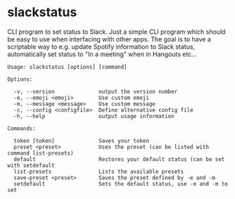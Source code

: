 # slackstatus
CLI program to set status to Slack. Just a simple CLI program which should be easy to use when interfacing with other apps. The goal is to have a scriptable way to e.g. update Spotify information to Slack status, automatically set status to "In a meeting" when in Hangouts etc...

    Usage: slackstatus [options] [command]

    Options:

      -v, --version              output the version number
      -e, --emoji <emoji>        Use custom emoji
      -m, --message <message>    Use custom message
      -c, --config <configfile>  Define alternative config file
      -h, --help                 output usage information

    Commands:

      token [token]              Saves your token
      preset <preset>            Uses the preset (can be listed with command list-presets)
      default                    Restores your default status (can be set with setdefault
      list-presets               Lists the available presets
      save-preset <preset>       Saves the preset defined by -e and -m
      setdefault                 Sets the default status, use -e and -m to set
